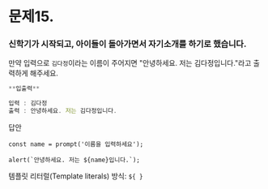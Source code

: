# 문제15.
### 신학기가 시작되고, 아이들이 돌아가면서 자기소개를 하기로 했습니다.

만약 입력으로 `김다정`이라는 이름이 주어지면 "안녕하세요. 저는 김다정입니다."라고 출력하게 
해주세요.

```jsx
**입출력**

입력 : 김다정
출력 : 안녕하세요. 저는 김다정입니다.
```

답안
   
```   
const name = prompt('이름을 입력하세요');
    
alert(`안녕하세요. 저는 ${name}입니다.`);
```
템플릿 리터럴(Template literals) 방식: `${ }`
